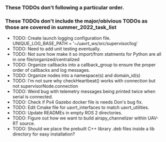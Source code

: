 ### These TODOs don't following a particular order. 
### These TODOs don't include the major/obivious TODOs as those are covered in summer_2022_task_list

- TODO: Create launch logging configuration file. UNIQUE_LOG_BASE_PATH = '~/uavrt_ws/src/supervisor/log'
- TODO: Need to add unit testing eventually.
- TODO: Not sure how make it so import/from statments for Python are all in one file/organized/centralized
- TODO: Organize callbacks into a callback_group to ensure the proper order of callbacks and log messages.
- TODO: Organize nodes into a namespace(s) and domain_id(s)
- TODO: I'm not sure why checkHeartbeat() works with connection but not supervisorNode.connection
- TODO: Weird bug with telemetry messages being printed twice when serial is connected.
- TODO: Check if Px4 Gazebo docker file is needs Don's bug fix.
- TODO: Edit Cmake file for uavrt_interfaces to match uavrt_utilities. 
- TODO: Update READMEs in empty ROS 2 directories. 
- TODO: Figure out how we want to build airspy_channelizer within UAV-RT source. 
- TODO: Should we place the prebuilt C++ library .deb files inside a lib directory for easy installation? 
